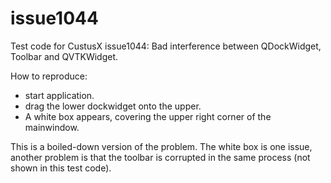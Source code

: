 # issue1044
Test code for CustusX issue1044: Bad interference between QDockWidget, Toolbar and QVTKWidget.

How to reproduce:
* start application.
* drag the lower dockwidget onto the upper.
* A white box appears, covering the upper right corner of the mainwindow.

This is a boiled-down version of the problem. The white box is one issue, another problem is that the toolbar is corrupted in the same process (not shown in this test code).
